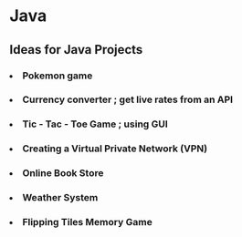# Java

## Ideas for Java Projects 

### <ul> 
### <li> Pokemon game </li>
### <li> Currency converter ; get live rates from an API </li>    
### <li> Tic - Tac - Toe Game ; using GUI </li>
### <li> Creating a Virtual Private Network (VPN) </li>
### <li> Online Book Store </li>
### <li> Weather System </li>
### <li> Flipping Tiles Memory Game </li>
### </ul>

